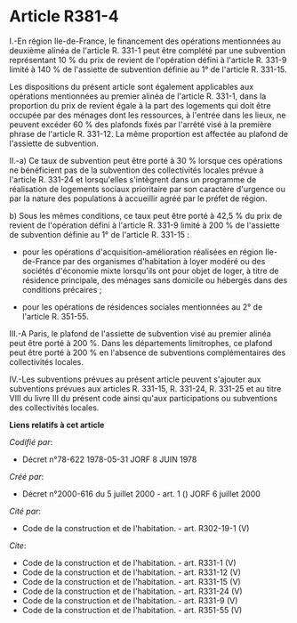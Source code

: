 # Article R381-4

I.-En région Ile-de-France, le financement des opérations mentionnées au deuxième alinéa de l'article R. 331-1 peut être
complété par une subvention représentant 10 % du prix de revient de l'opération défini à l'article R. 331-9 limité à 140 % de
l'assiette de subvention définie au 1° de l'article R. 331-15. 

Les dispositions du présent article sont également applicables aux opérations mentionnées au premier alinéa de l'article R.
331-1, dans la proportion du prix de revient égale à la part des logements qui doit être occupée par des ménages dont les
ressources, à l'entrée dans les lieux, ne peuvent excéder 60 % des plafonds fixés par l'arrêté visé à la première phrase de
l'article R. 331-12. La même proportion est affectée au plafond de l'assiette de subvention. 

II.-a) Ce taux de subvention peut être porté à 30 % lorsque ces opérations ne bénéficient pas de la subvention des
collectivités locales prévue à l'article R. 331-24 et lorsqu'elles s'intègrent dans un programme de réalisation de logements
sociaux prioritaire par son caractère d'urgence ou par la nature des populations à accueillir agréé par le préfet de région. 

b) Sous les mêmes conditions, ce taux peut être porté à 42,5 % du prix de revient de l'opération défini à l'article R. 331-9
limité à 200 % de l'assiette de subvention définie au 1° de l'article R. 331-15 :

- pour les opérations d'acquisition-amélioration réalisées en région Ile-de-France par des organismes d'habitation à loyer
modéré ou des sociétés d'économie mixte lorsqu'ils ont pour objet de loger, à titre de résidence principale, des ménages sans
domicile ou hébergés dans des conditions précaires ;

- pour les opérations de résidences sociales mentionnées au 2° de l'article R. 351-55. 

III.-A Paris, le plafond de l'assiette de subvention visé au premier alinéa peut être porté à 200 %. Dans les départements
limitrophes, ce plafond peut être porté à 200 % en l'absence de subventions complémentaires des collectivités locales. 

IV.-Les subventions prévues au présent article peuvent s'ajouter aux subventions prévues aux articles R. 331-15, R. 331-24,
R. 331-25 et au titre VIII du livre III du présent code ainsi qu'aux participations ou subventions des collectivités locales.

**Liens relatifs à cet article**

_Codifié par_:

  - Décret n°78-622 1978-05-31 JORF 8 JUIN 1978

_Créé par_:

  - Décret n°2000-616 du 5 juillet 2000 - art. 1 () JORF 6 juillet 2000

_Cité par_:

  - Code de la construction et de l'habitation. - art. R302-19-1 (V)

_Cite_:

  - Code de la construction et de l'habitation. - art. R331-1 (V)
  - Code de la construction et de l'habitation. - art. R331-12 (V)
  - Code de la construction et de l'habitation. - art. R331-15 (V)
  - Code de la construction et de l'habitation. - art. R331-24 (V)
  - Code de la construction et de l'habitation. - art. R331-9 (V)
  - Code de la construction et de l'habitation. - art. R351-55 (V)
